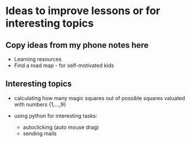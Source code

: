 # Ideas to improve lessons or for interesting topics

## Copy ideas from my phone notes here
- Learning resources
- Find a road map - for self-motivated kids

## Interesting topics

- calculating how many magic squares out of possible squares valuated with numbers {1,...,9}
  
- using python for interesting tasks:
  - autoclicking (auto mouse drag)
  - sending mails